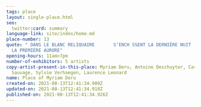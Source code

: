 ```yaml
---
tags: place
layout: single-place.html
seo:
  twitter:card: summary
language-link: site/index/home.md
place-number: 13
quote: " DANS LE BLANC RELIQUAIRE       S’ENCH SSENT LA DERNIÈRE NUIT       ET
  LA PREMIÈRE AURORE"
opening-hours: 11am>7pm
number-of-exhibitors: 5 artists
copy-artist-present-in-this-place: Myriam Deru, Antoine Deschuyter, Caroline
  Sauvage, Sylvie Verhaegen, Laurence Leonard
name: Place of Myriam Deru
created-on: 2021-08-13T12:41:34.909Z
updated-on: 2021-08-13T12:41:34.918Z
published-on: 2021-08-13T12:41:34.926Z
---
```

